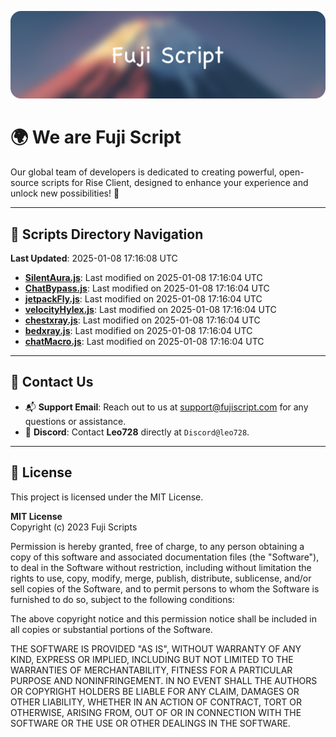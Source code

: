 ![Banner](.github/b.webp)

# 🌍 **We are Fuji Script**

Our global team of developers is dedicated to creating powerful, open-source scripts for Rise Client, designed to enhance your experience and unlock new possibilities! 🌟

---
<!-- SCRIPTS_NAVIGATION_START -->
## 📂 **Scripts Directory Navigation**

**Last Updated**: 2025-01-08 17:16:08 UTC

- **[SilentAura.js](scripts/SilentAura.js)**: Last modified on 2025-01-08 17:16:04 UTC
- **[ChatBypass.js](scripts/ChatBypass.js)**: Last modified on 2025-01-08 17:16:04 UTC
- **[jetpackFly.js](scripts/jetpackFly.js)**: Last modified on 2025-01-08 17:16:04 UTC
- **[velocityHylex.js](scripts/velocityHylex.js)**: Last modified on 2025-01-08 17:16:04 UTC
- **[chestxray.js](scripts/chestxray.js)**: Last modified on 2025-01-08 17:16:04 UTC
- **[bedxray.js](scripts/bedxray.js)**: Last modified on 2025-01-08 17:16:04 UTC
- **[chatMacro.js](scripts/chatMacro.js)**: Last modified on 2025-01-08 17:16:04 UTC

<!-- SCRIPTS_NAVIGATION_END -->

---

## 💬 **Contact Us**  
- 📬 **Support Email**: Reach out to us at [support@fujiscript.com](mailto:support@fujiscript.com) for any questions or assistance.  
- 💬 **Discord**: Contact **Leo728** directly at `Discord@leo728`.

---

## 📜 **License**

This project is licensed under the MIT License.  

**MIT License**  
Copyright (c) 2023 Fuji Scripts  

Permission is hereby granted, free of charge, to any person obtaining a copy of this software and associated documentation files (the "Software"), to deal in the Software without restriction, including without limitation the rights to use, copy, modify, merge, publish, distribute, sublicense, and/or sell copies of the Software, and to permit persons to whom the Software is furnished to do so, subject to the following conditions:  

The above copyright notice and this permission notice shall be included in all copies or substantial portions of the Software.  

THE SOFTWARE IS PROVIDED "AS IS", WITHOUT WARRANTY OF ANY KIND, EXPRESS OR IMPLIED, INCLUDING BUT NOT LIMITED TO THE WARRANTIES OF MERCHANTABILITY, FITNESS FOR A PARTICULAR PURPOSE AND NONINFRINGEMENT. IN NO EVENT SHALL THE AUTHORS OR COPYRIGHT HOLDERS BE LIABLE FOR ANY CLAIM, DAMAGES OR OTHER LIABILITY, WHETHER IN AN ACTION OF CONTRACT, TORT OR OTHERWISE, ARISING FROM, OUT OF OR IN CONNECTION WITH THE SOFTWARE OR THE USE OR OTHER DEALINGS IN THE SOFTWARE.  
